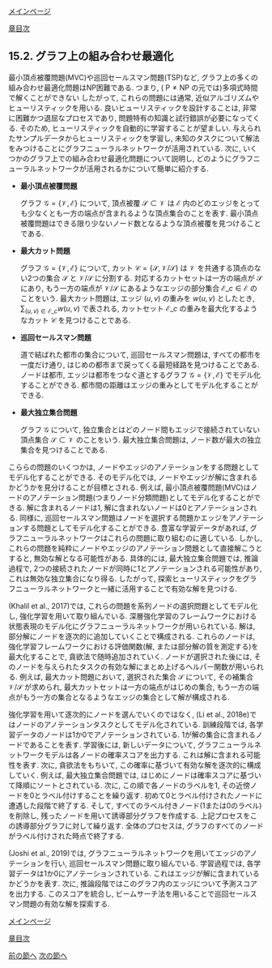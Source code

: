 [メインページ](../../index.markdown)

[章目次](./chap15.md)
## 15.2. グラフ上の組み合わせ最適化

最小頂点被覆問題(MVC)や巡回セールスマン問題(TSP)など, グラフ上の多くの組み合わせ最適化問題はNP困難である. つまり, ( $\mathrm{P} \neq \mathrm{NP}$ の元では)多項式時間で解くことができない したがって, これらの問題には通常, 近似アルゴリズムやヒューリスティックを用いる. 良いヒューリスティックを設計することは, 非常に困難かつ退屈なプロセスであり, 問題特有の知識と試行錯誤が必要になってくる. そのため, ヒューリスティックを自動的に学習することが望ましい. 与えられたサンプルデータからヒューリスティックを学習し, 未知のタスクについて解法をみつけることにグラフニューラルネットワークが活用されている. 次に, いくつかのグラフ上での組み合わせ最適化問題について説明し, どのようにグラフニューラルネットワークが活用されるかについて簡単に紹介する.

-   **最小頂点被覆問題**

    グラフ $\mathcal{G}=\{\mathcal{V}, \mathcal{E}\}$ について, 頂点被覆 $\mathcal{S} \subset \mathcal{V}$ は  $\mathcal{E}$ 内のどのエッジをとっても少なくとも一方の端点が含まれるような頂点集合のことを表す. 最小頂点被覆問題はできる限り少ないノード数となるような頂点被覆を見つけることである.

-   **最大カット問題**

    グラフ $\mathcal{G}=\{\mathcal{V}, \mathcal{E}\}$ について, カット $\mathcal{C}=\{\mathcal{S}, \mathcal{V} / \mathcal{S}\}$ は $\mathcal{V}$ を共通する頂点のない2つの集合 $\mathcal{S}$ と $\mathcal{V} / \mathcal{S}$ に分割する. 対応するカットセットは一方の端点が $\mathcal{S}$ にあり, もう一方の端点が $\mathcal{V} / \mathcal{S}$ にあるようなエッジの部分集合 $\mathcal{E}\_c \in \mathcal{E}$ のことをいう. 最大カット問題は, エッジ $(u, v)$ の重みを $w(u, v)$ としたとき,  $\sum_{(u, v) \in \mathcal{E}\_c} w(u, v)$ で表される, カットセット $\mathcal{E}\_c$ の重みを最大化するようなカット $\mathcal{C}$ を見つけることである.

-   **巡回セールスマン問題**

    道で結ばれた都市の集合について, 巡回セールスマン問題は, すべての都市を一度だけ通り, はじめの都市まで戻ってくる最短経路を見つけることである. ノードは都市, エッジは都市をつなぐ道とするグラフ $\mathcal{G}=\{\mathcal{V}, \mathcal{E}\}$ でモデル化することができる. 都市間の距離はエッジの重みとしてモデル化することができる.

-   **最大独立集合問題**

    グラフ $\mathcal{G}$ について, 独立集合とはどのノード間もエッジで接続されていない頂点集合 $\mathcal{S} \subset \mathcal{V}$ のことをいう. 最大独立集合問題は, ノード数が最大の独立集合を見つけることである.

こららの問題のいくつかは, ノードやエッジのアノテーションをする問題としてモデル化することができる. そのモデル化では, ノードやエッジが解に含まれるかどうかを見分けることが目標とされる. 例えば, 最小頂点被覆問題(MVC)はノードのアノテーション問題(つまりノード分類問題)としてモデル化することができる. 解に含まれるノードは1, 解に含まれないノードは0とアノテーションされる. 同様に, 巡回セールスマン問題はノードを選択する問題かエッジをアノテーションする問題としてモデル化することができる. 豊富な学習データがあれば, グラフニューラルネットワークはこれらの問題に取り組むのに適している. しかし, これらの問題を純粋にノードやエッジのアノテーション問題として直接解こうとすると, 無効な解となる可能性がある. 具体的には, 最大独立集合問題では, 推論過程で, 2つの接続されたノードが同時に1とアノテーションされる可能性があり, これは無効な独立集合になり得る. したがって, 探索ヒューリスティックをグラフニューラルネットワークと一緒に活用することで有効な解を見つける.

(Khalil et al., 2017)では, これらの問題を系列ノードの選択問題としてモデル化し, 強化学習を用いて取り組んでいる. 深層強化学習のフレームワークにおける状態表現のモデル化にグラフニューラルネットワークが用いられている. 解は, 部分解にノードを逐次的に追加していくことで構成される. これらのノードは, 強化学習フレームワークにおける評価関数(解, または部分解の質を測定する)を最大化することで, 貪欲法で随時追加されていく. ノードが選択された後には, そのノードを与えられたタスクの有効な解にまとめ上げるヘルパー関数が用いられる. 例えば, 最大カット問題において, 選択された集合 $\mathcal{S}$ について, その補集合 $\mathcal{V} / \mathcal{S}$ が求められ, 最大カットセットは一方の端点がはじめの集合, もう一方の端点がもう一方の集合となるようなエッジの集合として解が構成される.

強化学習を用いて逐次的にノードを選んでいくのではなく, (Li et al., 2018e)ではノードのアノテーションタスクとしてモデル化されている. 訓練段階では, 各学習データのノードは1か0でアノテーションされている. 1が解の集合に含まれるノードであることを表す. 学習後には, 新しいデータについて, グラフニューラルネットワークモデルは各ノードの確率スコアを出力する. これは解に含まれる可能性を表す. 次に, 貪欲法をもちいて, この確率に基づいて有効な解を逐次的に構成していく. 例えば, 最大独立集合問題では, はじめにノードは確率スコアに基づいて降順にソートとされている. 次に, この順で各ノードのラベルを1, その近傍ノードを0とラベル付けすることを繰り返す. 初めて0とラベル付けされたノードに遭遇した段階で終了する. そして, すべてのラベル付きノード(1または0のラベル)を削除し, 残ったノードを用いて誘導部分グラフを作成する. 上記プロセスをこの誘導部分グラフに対して繰り返す. 全体のプロセスは, グラフのすべてのノードがラベル付けされた時点で終了する.

(Joshi et al., 2019)では, グラフニューラルネットワークを用いてエッジのアノテーションを行い, 巡回セールスマン問題に取り組んでいる. 学習過程では, 各学習データは1か0にアノテーションされている. これはエッジが解に含まれているかどうかを表す. 次に, 推論段階ではこのグラフ内のエッジについて予測スコアを出力する. このスコアを統合し, ビームサーチ法を用いることで巡回セールスマン問題の有効な解を探索する.


[メインページ](../../index.markdown)

[章目次](./chap15.md)

[前の節へ](./subsection_01.md) [次の節へ](./subsection_03.md)


